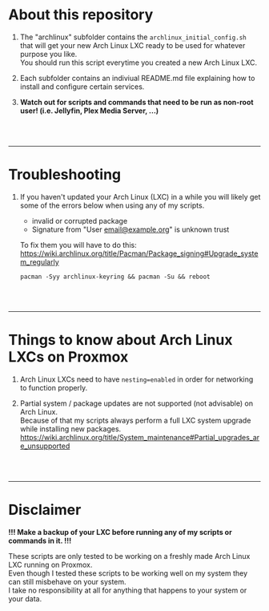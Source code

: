 # About this repository

1. The "archlinux" subfolder contains the `archlinux_initial_config.sh` that will get your new Arch Linux LXC ready to be used for whatever purpose you like.\
   You should run this script everytime you created a new Arch Linux LXC.

2. Each subfolder contains an indiviual README.md file explaining how to install and configure certain services.

3. **Watch out for scripts and commands that need to be run as non-root user! (i.e. Jellyfin, Plex Media Server, ...)**

<br />
<br />
<hr>

# Troubleshooting

1. If you haven't updated your Arch Linux (LXC) in a while you will likely get some of the errors below when using any of my scripts.
   - invalid or corrupted package
   - Signature from "User <email@example.org>" is unknown trust
   
   To fix them you will have to do this: https://wiki.archlinux.org/title/Pacman/Package_signing#Upgrade_system_regularly
   
   ```
   pacman -Syy archlinux-keyring && pacman -Su && reboot
   ```

<br />
<br />
<hr>

# Things to know about Arch Linux LXCs on Proxmox

1. Arch Linux LXCs need to have `nesting=enabled` in order for networking to function properly.

2. Partial system / package updates are not supported (not advisable) on Arch Linux.\
   Because of that my scripts always perform a full LXC system upgrade while installing new packages.\
   https://wiki.archlinux.org/title/System_maintenance#Partial_upgrades_are_unsupported

<br />
<br />
<hr>

# Disclaimer

**!!! Make a backup of your LXC before running any of my scripts or commands in it. !!!**

These scripts are only tested to be working on a freshly made Arch Linux LXC running on Proxmox.\
Even though I tested these scripts to be working well on my system they can still misbehave on your system.\
I take no responsibility at all for anything that happens to your system or your data.
